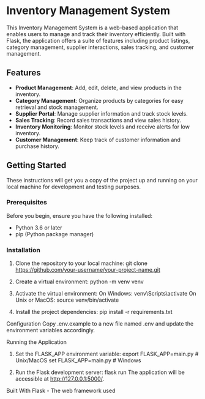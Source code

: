 # Inventory Management System

This Inventory Management System is a web-based application that enables users to manage and track their inventory efficiently. Built with Flask, the application offers a suite of features including product listings, category management, supplier interactions, sales tracking, and customer management.

## Features

- **Product Management**: Add, edit, delete, and view products in the inventory.
- **Category Management**: Organize products by categories for easy retrieval and stock management.
- **Supplier Portal**: Manage supplier information and track stock levels.
- **Sales Tracking**: Record sales transactions and view sales history.
- **Inventory Monitoring**: Monitor stock levels and receive alerts for low inventory.
- **Customer Management**: Keep track of customer information and purchase history.

## Getting Started

These instructions will get you a copy of the project up and running on your local machine for development and testing purposes.

### Prerequisites

Before you begin, ensure you have the following installed:
- Python 3.6 or later
- pip (Python package manager)

### Installation

1. Clone the repository to your local machine:
git clone https://github.com/your-username/your-project-name.git


2. Create a virtual environment:
python -m venv venv

3. Activate the virtual environment:
On Windows: venv\Scripts\activate
On Unix or MacOS: source venv/bin/activate

4. Install the project dependencies:
   pip install -r requirements.txt

Configuration
Copy .env.example to a new file named .env and update the environment variables accordingly.

Running the Application
1. Set the FLASK_APP environment variable:
   export FLASK_APP=main.py  # Unix/MacOS
   set FLASK_APP=main.py  # Windows

2. Run the Flask development server:
   flask run
   The application will be accessible at http://127.0.0.1:5000/.

Built With
Flask - The web framework used




